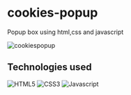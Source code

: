 # cookies-popup
 Popup box using html,css and javascript
 
![cookiespopup](https://user-images.githubusercontent.com/91050670/170026056-2b18e7e8-f0a3-40de-b117-aba87c3c6757.gif)

## Technologies used
![HTML5](https://img.shields.io/badge/html5-%23E34F26.svg?style=for-the-badge&logo=html5&logoColor=white)
![CSS3](https://img.shields.io/badge/css3-%231572B6.svg?style=for-the-badge&logo=css3&logoColor=white)
![Javascript](https://img.shields.io/badge/JavaScript-F7DF1E?style=for-the-badge&logo=javascript&logoColor=black)
